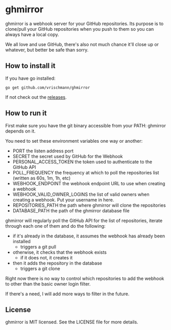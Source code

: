 ghmirror
========

ghmirror is a webhook server for your GitHub repositories. Its purpose is to clone/pull your GitHub repositories when you push to them so you can always have a local copy.

We all love and use GitHub, there's also not much chance it'll close up or whatever, but better be safe than sorry.

How to install it
-----------------

If you have go installed:

    go get github.com/vrischmann/ghmirror

If not check out the [releases](https://github.com/vrischmann/ghmirror/releases).

How to run it
-------------

First make sure you have the git binary accessible from your PATH: ghmirror depends on it.

You need to set these environment variables one way or another:

  * PORT                          the listen address port
  * SECRET                        the secret used by GitHub for the Webhook
  * PERSONAL\_ACCESS\_TOKEN       the token used to authenticate to the GitHub API
  * POLL\_FREQUENCY               the frequency at which to poll the repositories list (written as 60s, 1m, 1h, etc)
  * WEBHOOK\_ENDPOINT             the webhook endpoint URL to use when creating a webhook
  * WEBHOOK\_VALID\_OWNER\_LOGINS the list of valid owners when creating a webhook. Put your username in here.
  * REPOSITORIES\_PATH            the path where ghmirror will clone the repositories
  * DATABASE\_PATH                the path of the ghmirror database file

ghmirror will regularly poll the GitHub API for the list of repositories, iterate through each one of them and do the following:

  * if it's already in the database, it assumes the webhook has already been installed
    * triggers a git pull
  * otherwise, it checks that the webhook exists
    * if it does not, it creates it
  * then it adds the repository in the database
    * triggers a git clone

Right now there is no way to control which repositories to add the webhook to other than the basic owner login filter.

If there's a need, I will add more ways to filter in the future.

License
-------

ghmirror is MIT licensed. See the LICENSE file for more details.
